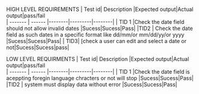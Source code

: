 HIGH LEVEL REQUIREMENTS 
| Test id| Description |Expected output|Actual output|pass/fail\
| ------- | ------ |--------|---------|--------|
| TID 1 |Check the date field should not allow invalid dates |Sucess|Sucess|Pass|
|TID2 | Check the date field as such dates in a specific format like dd/mm/or mm/dd/yy/or yyyy |Sucess|Sucess|Pass|
| TID3| [check a user can edit and select a date or not|Sucess|Sucess|pass|

LOW LEVEL REQUIRMENTS
| Test id| Description |Expected output|Actual output|pass/fail\
| ------- | ------ |--------|---------|--------|
| TID 1 |Check the date field is aceppting foregin language chracters or not will stop |Sucess|Sucess|Pass|
|TID2 | system must display data without error |Sucess|Sucess|Pass|
